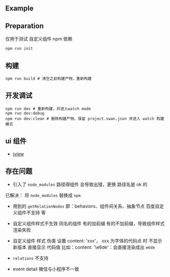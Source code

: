 Example
---

## Preparation

仅用于测试 自定义组件 npm 依赖

```shell
npm run init
```

## 构建

```shell
npm run build # 清空之前构建产物，重新构建
```

## 开发调试

```shell
npm run dev # 重新构建，并进入watch mode
npm run dev:debug
npm run dev:clean # 删除构建产物，保留 project.swan.json 并进入 watch 构建模式
```

## ui 组件

- [iview](https://weapp.iviewui.com/docs/guide/start)


## 存在问题

- 引入了 `node_modules` 路径得组件 会导致出错，更换 路径名是 ok 的

已解决： 将 `node_modules` 替换成 `npm`


- 用到的 `getRelationNodes` 即：behaviors、组件间关系、抽象节点 百度自定义组件不支持 等

- 自定义组件样式不生效 同名的组件 有的加前缀 有的不加前缀，导致组件样式渲染失败

- 自定义组件 样式 伪类 设置 content: 'xxx'，  xxx  为字体的代码点 时 不显示 新版本 直接显示 代码值
比如：content: '\e6de'：会直接渲染成出 `e6de`

- `relations` 不支持

- event detail  微信与小程序不一致

